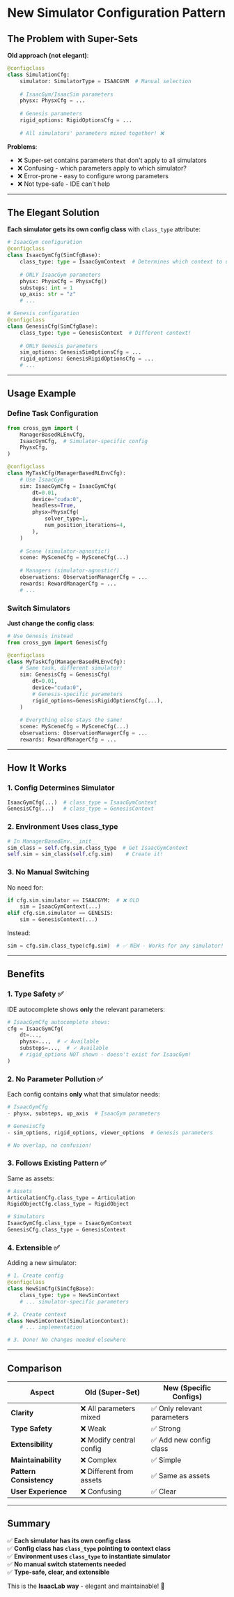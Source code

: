 # New Simulator Configuration Pattern

## The Problem with Super-Sets

**Old approach (not elegant)**:
```python
@configclass
class SimulationCfg:
    simulator: SimulatorType = ISAACGYM  # Manual selection
    
    # IsaacGym/IsaacSim parameters
    physx: PhysxCfg = ...
    
    # Genesis parameters  
    rigid_options: RigidOptionsCfg = ...
    
    # All simulators' parameters mixed together! ❌
```

**Problems**:
- ❌ Super-set contains parameters that don't apply to all simulators
- ❌ Confusing - which parameters apply to which simulator?
- ❌ Error-prone - easy to configure wrong parameters
- ❌ Not type-safe - IDE can't help

---

## The Elegant Solution

**Each simulator gets its own config class** with `class_type` attribute:

```python
# IsaacGym configuration
@configclass
class IsaacGymCfg(SimCfgBase):
    class_type: type = IsaacGymContext  # Determines which context to use
    
    # ONLY IsaacGym parameters
    physx: PhysxCfg = PhysxCfg()
    substeps: int = 1
    up_axis: str = "z"
    # ...

# Genesis configuration
@configclass
class GenesisCfg(SimCfgBase):
    class_type: type = GenesisContext  # Different context!
    
    # ONLY Genesis parameters
    sim_options: GenesisSimOptionsCfg = ...
    rigid_options: GenesisRigidOptionsCfg = ...
    # ...
```

---

## Usage Example

### Define Task Configuration

```python
from cross_gym import (
    ManagerBasedRLEnvCfg,
    IsaacGymCfg,  # Simulator-specific config
    PhysxCfg,
)

@configclass
class MyTaskCfg(ManagerBasedRLEnvCfg):
    # Use IsaacGym
    sim: IsaacGymCfg = IsaacGymCfg(
        dt=0.01,
        device="cuda:0",
        headless=True,
        physx=PhysxCfg(
            solver_type=1,
            num_position_iterations=4,
        ),
    )
    
    # Scene (simulator-agnostic!)
    scene: MySceneCfg = MySceneCfg(...)
    
    # Managers (simulator-agnostic!)
    observations: ObservationManagerCfg = ...
    rewards: RewardManagerCfg = ...
    # ...
```

### Switch Simulators

**Just change the config class**:

```python
# Use Genesis instead
from cross_gym import GenesisCfg

@configclass
class MyTaskCfg(ManagerBasedRLEnvCfg):
    # Same task, different simulator!
    sim: GenesisCfg = GenesisCfg(
        dt=0.01,
        device="cuda:0",
        # Genesis-specific parameters
        rigid_options=GenesisRigidOptionsCfg(...),
    )
    
    # Everything else stays the same!
    scene: MySceneCfg = MySceneCfg(...)
    observations: ObservationManagerCfg = ...
    rewards: RewardManagerCfg = ...
```

---

## How It Works

### 1. Config Determines Simulator

```python
IsaacGymCfg(...)  # class_type = IsaacGymContext
GenesisCfg(...)   # class_type = GenesisContext
```

### 2. Environment Uses class_type

```python
# In ManagerBasedEnv.__init__
sim_class = self.cfg.sim.class_type  # Get IsaacGymContext
self.sim = sim_class(self.cfg.sim)    # Create it!
```

### 3. No Manual Switching

No need for:
```python
if cfg.sim.simulator == ISAACGYM:  # ❌ OLD
    sim = IsaacGymContext(...)
elif cfg.sim.simulator == GENESIS:
    sim = GenesisContext(...)
```

Instead:
```python
sim = cfg.sim.class_type(cfg.sim)  # ✅ NEW - Works for any simulator!
```

---

## Benefits

### 1. Type Safety ✅

IDE autocomplete shows **only** the relevant parameters:

```python
# IsaacGymCfg autocomplete shows:
cfg = IsaacGymCfg(
    dt=...,
    physx=...,  # ✓ Available
    substeps=...,  # ✓ Available
    # rigid_options NOT shown - doesn't exist for IsaacGym!
)
```

### 2. No Parameter Pollution ✅

Each config contains **only** what that simulator needs:

```python
# IsaacGymCfg
- physx, substeps, up_axis  # IsaacGym parameters

# GenesisCfg  
- sim_options, rigid_options, viewer_options  # Genesis parameters

# No overlap, no confusion!
```

### 3. Follows Existing Pattern ✅

Same as assets:

```python
# Assets
ArticulationCfg.class_type = Articulation
RigidObjectCfg.class_type = RigidObject

# Simulators
IsaacGymCfg.class_type = IsaacGymContext
GenesisCfg.class_type = GenesisContext
```

### 4. Extensible ✅

Adding a new simulator:

```python
# 1. Create config
@configclass
class NewSimCfg(SimCfgBase):
    class_type: type = NewSimContext
    # ... simulator-specific parameters

# 2. Create context
class NewSimContext(SimulationContext):
    # ... implementation

# 3. Done! No changes needed elsewhere
```

---

## Comparison

| Aspect | Old (Super-Set) | New (Specific Configs) |
|--------|----------------|------------------------|
| **Clarity** | ❌ All parameters mixed | ✅ Only relevant parameters |
| **Type Safety** | ❌ Weak | ✅ Strong |
| **Extensibility** | ❌ Modify central config | ✅ Add new config class |
| **Maintainability** | ❌ Complex | ✅ Simple |
| **Pattern Consistency** | ❌ Different from assets | ✅ Same as assets |
| **User Experience** | ❌ Confusing | ✅ Clear |

---

## Summary

✅ **Each simulator has its own config class**  
✅ **Config class has `class_type` pointing to context class**  
✅ **Environment uses `class_type` to instantiate simulator**  
✅ **No manual switch statements needed**  
✅ **Type-safe, clear, and extensible**

This is the **IsaacLab way** - elegant and maintainable! 🎯

